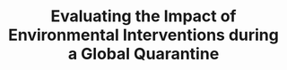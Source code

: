 ---
#Title of Linked Article
title: "Evaluating the Impact of Environmental Interventions during a Global Quarantine"

#A very (very!) short excerpt of your article.  No more than one sentence, optimally less than 10 words.
excerpt: "In this brief overview of an article recently published in the journal Sustainability, we showcase one way we’re engaged with continuing operations while under quarantine by using satellite and other geospatial information, combined with other existing survey data collected by international organizations."

#URL of the article you're linking to:
link: https://www.eartheval.org/blog/evaluating-impact-environmental-interventions-during-global-quarantine

#Summary image - shows up on searches
header:
  teaser: /assets/images/newsImages/uganda-interventions-202004-map.png

#Should be one or more of Vibrancy, Sustainability, and Security.
categories: Sustainability

#Tags.  Spaces delimit new tags. To see all current tags, type "/tags/" on the live website URL.
tags: climate-change satellite-imagery policy-report

#Type of Article (news, journal, or report)
artType: news

#Don't edit:
entryType: news
---